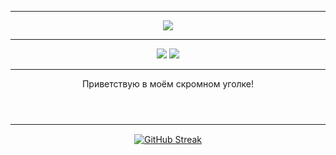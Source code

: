 <hr>
<div id="gif" align="center">
  <img src="https://i.imgur.com/J6dO5Dq.gif"></img>
</div>
<hr>
<div id="badges" align="center">
  <img src="https://img.shields.io/badge/JavaScript-gray?style=for-the-badge&logo=javascript&logoColor=%23F7DF1E"></img>

  <a href="https://openuserjs.org/scripts/Ibirtem/CatWar_UwU">
    <img src="https://img.shields.io/badge/🌦️CatWar_UwU-blue?style=for-the-badge"></img>
  </a>
</div>
<hr>
<div id="header" align="center">
  <header>Приветствую в моём скромном уголке!</header>
</div>
<hr>
<div align="center" style="margin-top: 15px;">
  <a href="https://git.io/streak-stats"><img src="https://streak-stats.demolab.com?user=Ibirtem&theme=github-dark-blue&hide_border=true" alt="GitHub Streak" /></a>
</div>
